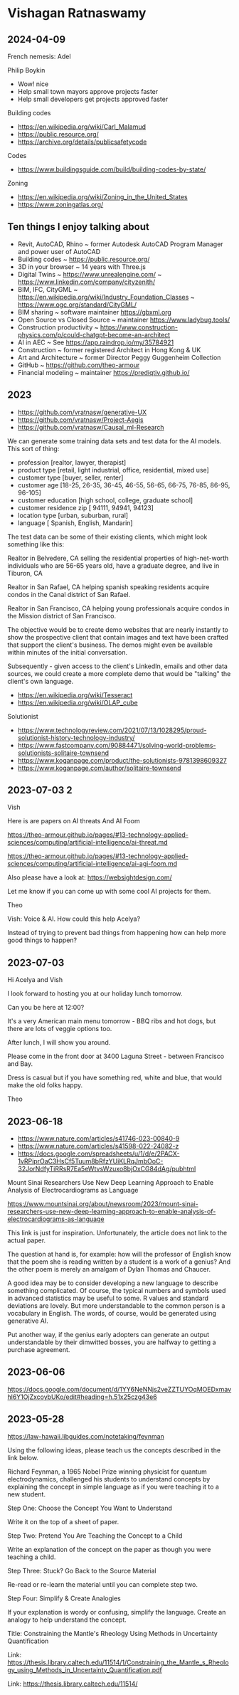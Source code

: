 # Vishagan Ratnaswamy


## 2024-04-09

French nemesis: Adel

Philip Boykin
* Wow! nice
* Help small town mayors approve projects faster
* Help small developers get projects approved faster


Building codes

* https://en.wikipedia.org/wiki/Carl_Malamud
* https://public.resource.org/
* https://archive.org/details/publicsafetycode

Codes
* https://www.buildingsguide.com/build/building-codes-by-state/

Zoning
* https://en.wikipedia.org/wiki/Zoning_in_the_United_States
* https://www.zoningatlas.org/

## Ten things I enjoy talking about

* Revit, AutoCAD, Rhino ~ former Autodesk AutoCAD Program Manager and power user of AutoCAD
* Building codes ~ https://public.resource.org/
* 3D in your browser ~ 14 years with Three.js
* Digital Twins ~ https://www.unrealengine.com/ ~ https://www.linkedin.com/company/cityzenith/
* BIM, IFC, CityGML ~ https://en.wikipedia.org/wiki/Industry_Foundation_Classes ~ https://www.ogc.org/standard/CityGML/
* BIM sharing ~ software maintainer https://gbxml.org
* Open Source vs Closed Source ~ maintainer https://www.ladybug.tools/
* Construction productivity ~ https://www.construction-physics.com/p/could-chatgpt-become-an-architect
* AI in AEC ~ See https://app.raindrop.io/my/35784921
* Construction ~ former registered Architect in Hong Kong & UK
* Art and Architecture ~ former Director Peggy Guggenheim Collection
* GitHub ~ https://github.com/theo-armour
* Financial modeling ~ maintainer https://prediqtiv.github.io/



## 2023

* https://github.com/vratnasw/generative-UX
* https://github.com/vratnasw/Project-Aegis
* https://github.com/vratnasw/Causal_ml-Research

We can generate some training data sets and test data for the AI models. This sort of thing:

* profession [realtor, lawyer, therapist]
* product type [retail, light industrial, office, residential, mixed use]
* customer type [buyer, seller, renter]
* customer age [18-25, 26-35, 36-45, 46-55, 56-65, 66-75, 76-85, 86-95, 96-105]
* customer education [high school, college, graduate school]
* customer residence zip [ 94111, 94941, 94123]
* location type [urban, suburban, rural]
* language [ Spanish, English, Mandarin]

The test data can be some of their existing clients, which might look something like this:

Realtor in Belvedere, CA selling the residential properties of high-net-worth individuals who are 56-65 years old, have a graduate degree, and live in Tiburon, CA

Realtor in San Rafael, CA helping spanish speaking residents acquire condos in the Canal district of San Rafael.

Realtor in San Francisco, CA helping young professionals acquire condos in the Mission district of San Francisco.

The objective would be to create demo websites that are nearly instantly to show the prospective client that contain images and text have been crafted that support the client's business. The demos might even be available within minutes of the initial conversation.

Subsequently - given access to the client's LinkedIn, emails and other data sources, we could create a more complete demo that would be "talking" the client's own language.

* https://en.wikipedia.org/wiki/Tesseract
* https://en.wikipedia.org/wiki/OLAP_cube

Solutionist

* https://www.technologyreview.com/2021/07/13/1028295/proud-solutionist-history-technology-industry/
* https://www.fastcompany.com/90884471/solving-world-problems-solutionists-solitaire-townsend
* https://www.koganpage.com/product/the-solutionists-9781398609327
* https://www.koganpage.com/author/solitaire-townsend

## 2023-07-03 2

Vish

Here is are papers on AI threats And AI Foom

https://theo-armour.github.io/pages/#13-technology-applied-sciences/computing/artificial-intelligence/ai-threat.md

https://theo-armour.github.io/pages/#13-technology-applied-sciences/computing/artificial-intelligence/ai-agi-foom.md

Also please have a look at: https://websightdesign.com/

Let me know if you can come up with some cool AI projects for them.

Theo

Vish: Voice & AI. How could this help Acelya?

Instead of trying to prevent bad things from happening how can help more good things to happen?

## 2023-07-03

Hi Acelya and Vish

I look forward to hosting you at our holiday lunch tomorrow.

Can you be here at 12:00?

It's a very American main menu tomorrow - BBQ ribs and hot dogs, but there are lots of veggie options too.

After lunch, I will show you around.

Please come in the front door at 3400 Laguna Street - between Francisco and Bay.

Dress is casual but if you have something red, white and blue, that would make the old folks happy.

Theo



## 2023-06-18

* https://www.nature.com/articles/s41746-023-00840-9
* https://www.nature.com/articles/s41598-022-24082-z
* https://docs.google.com/spreadsheets/u/1/d/e/2PACX-1vRPiprOaC3HsCf5Tuum8bRfzYUiKLRqJmbOoC-32JorNdfyTiRRsR7Ea5eWtvsWzuxo8bjOxCG84dAg/pubhtml

Mount Sinai Researchers Use New Deep Learning Approach to Enable Analysis of Electrocardiograms as Language

https://www.mountsinai.org/about/newsroom/2023/mount-sinai-researchers-use-new-deep-learning-approach-to-enable-analysis-of-electrocardiograms-as-language

This link is just for inspiration. Unfortunately, the article does not link to the actual paper.

The question at hand is, for example: how will the professor of English know that the poem she is reading written by a student is a work of a genius? And the other poem is merely an amalgam of Dylan Thomas and Chaucer.

A good idea may be to consider developing a new language to describe something complicated. Of course, the typical numbers and symbols used in advanced statistics may be useful to some. R values and standard deviations are lovely. But more understandable to the common person is a vocabulary in English. The words, of course, would be generated using generative AI.

Put another way, if the genius early adopters can generate an output understandable by their dimwitted bosses, you are halfway to getting a purchase agreement.

## 2023-06-06

https://docs.google.com/document/d/1YY6NeNNjs2veZZTUYOqMOEDxmavhl6Y1OjZxcoybUKo/edit#heading=h.51x25czg43e6


## 2023-05-28

https://law-hawaii.libguides.com/notetaking/feynman

Using the following ideas, please teach us the concepts described in the link below.

Richard Feynman, a 1965 Nobel Prize winning physicist for quantum electrodynamics, challenged his students to understand concepts by explaining the concept in simple language as if you were teaching it to a new student.

Step One: Choose the Concept You Want to Understand

Write it on the top of a sheet of paper.

Step Two: Pretend You Are Teaching the Concept to a Child

Write an explanation of the concept on the paper as though you were teaching a child.

Step Three: Stuck? Go Back to the Source Material

Re-read or re-learn the material until you can complete step two.

Step Four: Simplify & Create Analogies

If your explanation is wordy or confusing, simplify the language. Create an analogy to help understand the concept.

Title: Constraining the Mantle's Rheology Using Methods in Uncertainty Quantification

Link: https://thesis.library.caltech.edu/11514/1/Constraining_the_Mantle_s_Rheology_using_Methods_in_Uncertainty_Quantification.pdf


Link: https://thesis.library.caltech.edu/11514/
